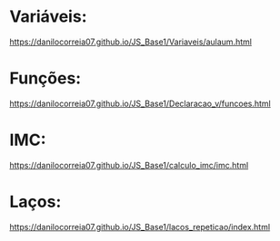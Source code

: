 # Variáveis:
https://danilocorreia07.github.io/JS_Base1/Variaveis/aulaum.html

# Funções:

https://danilocorreia07.github.io/JS_Base1/Declaracao_v/funcoes.html

# IMC:
https://danilocorreia07.github.io/JS_Base1/calculo_imc/imc.html

# Laços:
https://danilocorreia07.github.io/JS_Base1/lacos_repeticao/index.html


